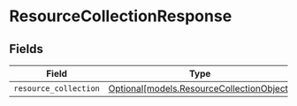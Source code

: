 # ResourceCollectionResponse


## Fields

| Field                                                                              | Type                                                                               | Required                                                                           | Description                                                                        |
| ---------------------------------------------------------------------------------- | ---------------------------------------------------------------------------------- | ---------------------------------------------------------------------------------- | ---------------------------------------------------------------------------------- |
| `resource_collection`                                                              | [Optional[models.ResourceCollectionObject]](../models/resourcecollectionobject.md) | :heavy_minus_sign:                                                                 | N/A                                                                                |